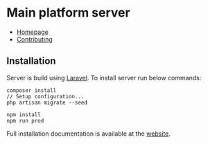 # Main platform server

- [Homepage](http://bugflux.com/)
- [Contributing](http://bugflux.com/guide/master/for-developers/contributing.html)

## Installation

Server is build using [Laravel](https://laravel.com/). To install server run below commands:
```
composer install
// Setup configuration...
php artisan migrate --seed

npm install
npm run prod
```

Full installation documentation is available at the [website](http://bugflux.com/guide/master/getting-started/installation.html).